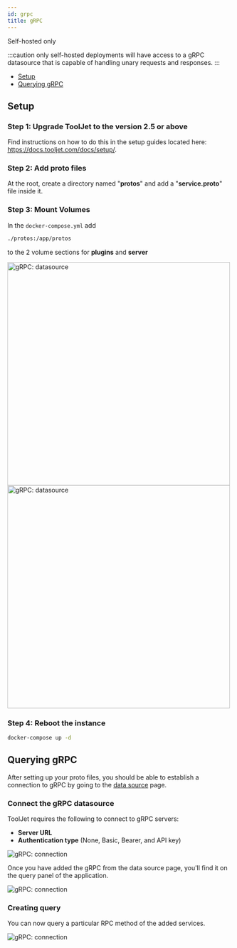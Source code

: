 ```yaml
---
id: grpc
title: gRPC
---
```


<div className='badge badge--primary heading-badge'>Self-hosted only</div>

:::caution
only self-hosted deployments will have access to a gRPC datasource that is capable of handling unary requests and responses.
:::

- [Setup](#setup)
- [Querying gRPC](#querying-grpc)

## Setup

### Step 1: Upgrade ToolJet to the version 2.5 or above

Find instructions on how to do this in the setup guides located here: https://docs.tooljet.com/docs/setup/.

### Step 2: Add proto files

At the root, create a directory named "**protos**" and add a "**service.proto**" file inside it.


### Step 3: Mount Volumes

In the `docker-compose.yml` add

```bash
./protos:/app/protos
```

to the 2 volume sections for **plugins** and **server**


<div style={{textAlign: 'center'}}>

<img className="screenshot-full" src="/img/datasource-reference/grpc/proto1.png" alt="gRPC: datasource" width='500' />

</div>

<div style={{textAlign: 'center'}}>

<img className="screenshot-full" src="/img/datasource-reference/grpc/proto2.png" alt="gRPC: datasource"  width='500'/>

</div>

### Step 4: Reboot the instance

```bash
docker-compose up -d
```

## Querying gRPC

After setting up your proto files, you should be able to establish a connection to gRPC by going to the [data source](/docs/data-sources/overview) page.

### Connect the gRPC datasource

ToolJet requires the following to connect to gRPC servers:

- **Server URL**
- **Authentication type** (None, Basic, Bearer, and API key)

<div style={{textAlign: 'center'}}>

<img className="screenshot-full" src="/img/datasource-reference/grpc/connection.png" alt="gRPC: connection" />

</div>

Once you have added the gRPC from the data source page, you'll find it on the query panel of the application.

<div style={{textAlign: 'center'}}>

<img className="screenshot-full" src="/img/datasource-reference/grpc/grpcgds.png" alt="gRPC: connection" />

</div>

### Creating query

You can now query a particular RPC method of the added services.

<div style={{textAlign: 'center'}}>

<img className="screenshot-full" src="/img/datasource-reference/grpc/query.png" alt="gRPC: connection" />

</div>